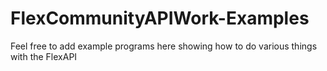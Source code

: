 # FlexCommunityAPIWork-Examples
Feel free to add example programs here showing how to do various things with the FlexAPI
